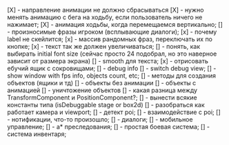 [X] - направление анимации не должно сбрасываться
[X] - нужно менять анимацию с бега на ходьбу, если пользователь ничего не нажимает;
[X] - анимация ходьбы, когда перемещаемся вертикально;
[] - произносимые фразы игроком (всплывающие диалоги);
    [x] - почему label не скейлится;
    [x] - массив рандомных фраз, переключать их по кнопке;
    [x] - текст так же должен увеличиваться;
    [] - понять, как выбирать initial font size (сейчас просто 24 подобрал, но это наверное зависит от размера экрана)
    [] - smooth для текста;
[x] - отрисовать ебучий ящик с сокровищами;
[] - debug info
    [] - switch debug view;
    [] - show window with fps info, objects count, etc;
[] - методы для создания объектов (ящики и тд)
    [] - объекты без анимации
    [] - объекты с анимацией
    [] - уничтожение объектов
[] - какая разница между TransformComponent и PositionComponent?;
[] - вынести всякие константы типа (isDebuggable stage or box2d)
[] - разобраться как работает камера и viewport;
[] - детект poi;
[] - взаимодействие с poi;
[] - нотификации, что-то произошло;
[] - диалоги;
[] - мобильное управление;
[] - а* преследования;
[] - простая боевая система;
[] - система инвентаря;